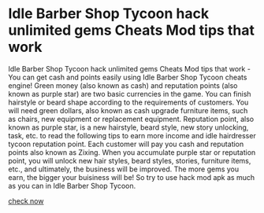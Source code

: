 # Idle Barber Shop Tycoon hack unlimited gems Cheats Mod tips that work

Idle Barber Shop Tycoon hack unlimited gems Cheats Mod tips that work - You can get cash and points easily using Idle Barber Shop Tycoon cheats engine! Green money (also known as cash) and reputation points (also known as purple star) are two basic currencies in the game. You can finish hairstyle or beard shape according to the requirements of customers. You will need green dollars, also known as cash upgrade furniture items, such as chairs, new equipment or replacement equipment. Reputation point, also known as purple star, is a new hairstyle, beard style, new story unlocking, task, etc. to read the following tips to earn more income and idle hairdresser tycoon reputation point. Each customer will pay you cash and reputation points also known as Zixing. When you accumulate purple star or reputation point, you will unlock new hair styles, beard styles, stories, furniture items, etc., and ultimately, the business will be improved. The more gems you earn, the bigger your buisiness will be! So try to use hack mod apk as much as you can in Idle Barber Shop Tycoon.

<a href="https://yintamod.xyz/idle-barber-shop-tycoon/">check now</a>
